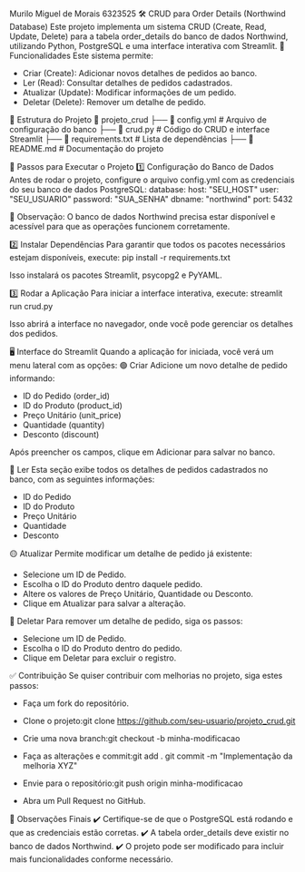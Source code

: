 Murilo Miguel de Morais 6323525
🛠️ CRUD para Order Details (Northwind Database)
Este projeto implementa um sistema CRUD (Create, Read, Update, Delete) para a tabela order_details do banco de dados Northwind, utilizando Python, PostgreSQL e uma interface interativa com Streamlit.
📌 Funcionalidades
Este sistema permite:
- Criar (Create): Adicionar novos detalhes de pedidos ao banco.
- Ler (Read): Consultar detalhes de pedidos cadastrados.
- Atualizar (Update): Modificar informações de um pedido.
- Deletar (Delete): Remover um detalhe de pedido.

📂 Estrutura do Projeto
📁 projeto_crud
├── 📜 config.yml       # Arquivo de configuração do banco
├── 📜 crud.py          # Código do CRUD e interface Streamlit
├── 📜 requirements.txt # Lista de dependências
├── 📜 README.md        # Documentação do projeto



🚀 Passos para Executar o Projeto
1️⃣ Configuração do Banco de Dados
Antes de rodar o projeto, configure o arquivo config.yml com as credenciais do seu banco de dados PostgreSQL:
database:
  host: "SEU_HOST"
  user: "SEU_USUARIO"
  password: "SUA_SENHA"
  dbname: "northwind"
  port: 5432


🔹 Observação: O banco de dados Northwind precisa estar disponível e acessível para que as operações funcionem corretamente.

2️⃣ Instalar Dependências
Para garantir que todos os pacotes necessários estejam disponíveis, execute:
pip install -r requirements.txt


Isso instalará os pacotes Streamlit, psycopg2 e PyYAML.

3️⃣ Rodar a Aplicação
Para iniciar a interface interativa, execute:
streamlit run crud.py


Isso abrirá a interface no navegador, onde você pode gerenciar os detalhes dos pedidos.

🖥️ Interface do Streamlit
Quando a aplicação for iniciada, você verá um menu lateral com as opções:
🟢 Criar
Adicione um novo detalhe de pedido informando:
- ID do Pedido (order_id)
- ID do Produto (product_id)
- Preço Unitário (unit_price)
- Quantidade (quantity)
- Desconto (discount)

Após preencher os campos, clique em Adicionar para salvar no banco.

🔵 Ler
Esta seção exibe todos os detalhes de pedidos cadastrados no banco, com as seguintes informações:
- ID do Pedido
- ID do Produto
- Preço Unitário
- Quantidade
- Desconto


🟡 Atualizar
Permite modificar um detalhe de pedido já existente:
- Selecione um ID de Pedido.
- Escolha o ID do Produto dentro daquele pedido.
- Altere os valores de Preço Unitário, Quantidade ou Desconto.
- Clique em Atualizar para salvar a alteração.


🔴 Deletar
Para remover um detalhe de pedido, siga os passos:
- Selecione um ID de Pedido.
- Escolha o ID do Produto dentro do pedido.
- Clique em Deletar para excluir o registro.


✅ Contribuição
Se quiser contribuir com melhorias no projeto, siga estes passos:
- Faça um fork do repositório.
- Clone o projeto:git clone https://github.com/seu-usuario/projeto_crud.git

- Crie uma nova branch:git checkout -b minha-modificacao

- Faça as alterações e commit:git add .
git commit -m "Implementação da melhoria XYZ"

- Envie para o repositório:git push origin minha-modificacao

- Abra um Pull Request no GitHub.


📢 Observações Finais
✔️ Certifique-se de que o PostgreSQL está rodando e que as credenciais estão corretas.
✔️ A tabela order_details deve existir no banco de dados Northwind.
✔️ O projeto pode ser modificado para incluir mais funcionalidades conforme necessário.


